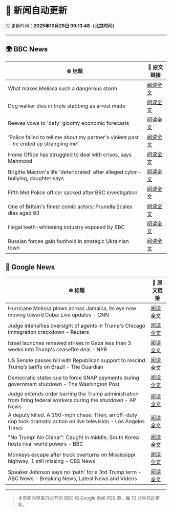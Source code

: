 # 🧠 新闻自动更新

🕒 更新时间：**2025年10月29日 09:13:48（北京时间）**

---

## 🌍 BBC News

| 🌐 标题 | 🔗 原文链接 |
|--------|-------------|
| What makes Melissa such a dangerous storm | [阅读全文](https://www.bbc.com/news/articles/cp3d71q32w5o?at_medium=RSS&at_campaign=rss) |
| Dog walker dies in triple stabbing as arrest made | [阅读全文](https://www.bbc.com/news/articles/c5ypkd57n97o?at_medium=RSS&at_campaign=rss) |
| Reeves vows to 'defy' gloomy economic forecasts | [阅读全文](https://www.bbc.com/news/articles/cql9ez5grpqo?at_medium=RSS&at_campaign=rss) |
| 'Police failed to tell me about my partner's violent past - he ended up strangling me' | [阅读全文](https://www.bbc.com/news/articles/c629gz5g0emo?at_medium=RSS&at_campaign=rss) |
| Home Office has struggled to deal with crises, says Mahmood | [阅读全文](https://www.bbc.com/news/articles/cp3d7ljx71do?at_medium=RSS&at_campaign=rss) |
| Brigitte Macron's life 'deteriorated' after alleged cyber-bullying, daughter says | [阅读全文](https://www.bbc.com/news/articles/czr16vjk8zlo?at_medium=RSS&at_campaign=rss) |
| Fifth Met Police officer sacked after BBC investigation | [阅读全文](https://www.bbc.com/news/articles/ce8z7g4m0vpo?at_medium=RSS&at_campaign=rss) |
| One of Britain's finest comic actors: Prunella Scales dies aged 93 | [阅读全文](https://www.bbc.com/news/articles/cyjjkdrje13o?at_medium=RSS&at_campaign=rss) |
| Illegal teeth-whitening industry exposed by BBC | [阅读全文](https://www.bbc.com/news/articles/c20z7xx6nr4o?at_medium=RSS&at_campaign=rss) |
| Russian forces gain foothold in strategic Ukrainian town | [阅读全文](https://www.bbc.com/news/articles/c620765wlxgo?at_medium=RSS&at_campaign=rss) |

## 📰 Google News

| 🌐 标题 | 🔗 原文链接 |
|--------|-------------|
| Hurricane Melissa plows across Jamaica, its eye now moving toward Cuba: Live updates - CNN | [阅读全文](https://news.google.com/rss/articles/CBMikgFBVV95cUxQNFNBSzZzSk0zOF9QMjJqLV80akN4MFVINWt2UkdPa2RERGM1dFJPNUkyamhGY213c3E5WDd6MzVNRm5pTllkNjJEbm1DX1oxN1JmbVFad1YxdnpyRHU4d0hTb3RBY0NOTDdPUG55enJHVjcxWmRBUmZPNDI2eUs1TWlGc2dXNjJkRmdIU2hwVlhzUQ?oc=5) |
| Judge intensifies oversight of agents in Trump's Chicago immigration crackdown - Reuters | [阅读全文](https://news.google.com/rss/articles/CBMisgFBVV95cUxObnMtNFRDQ29Bd3NORFRTdFVxQV9aTHBpYUNGU21wVHVTNUdtVDI3U21Hc0g2T29pZmFNYkZhaDZRZklrcURQMnFMai1IMzJLcEFQT0lBVGxxeGlRQjgxNHdsZXJrTERHUmttTEJRT29MZmNJcmlzckp5Z0tIcVU0UUktc1h3S2RoaXFNXzk4NUE5WVNycEo1VkJVWkstVTJpNFF2UGd6SFE5eFBsNlhvUnVn?oc=5) |
| Israel launches renewed strikes in Gaza less than 3 weeks into Trump's ceasefire deal - NPR | [阅读全文](https://news.google.com/rss/articles/CBMigwFBVV95cUxPUlJMNHROa3gzSFhRRGVmY0d0azNtbTJWTlptcm0yV1h0eXVmU2VsZ3NkNFBUZnRVYXh3RDM0V3MySm81eFZndkZkNVVrOU5NTGhaMVMtVTJySHVtWW1rZUFURWNPc1RCVkZNcGczbkVIMFhja3dOdGQ3bkRhc1hOQWdpbw?oc=5) |
| US Senate passes bill with Republican support to rescind Trump’s tariffs on Brazil - The Guardian | [阅读全文](https://news.google.com/rss/articles/CBMihAFBVV95cUxNa002ckUyNlgwZXp2U2xkYWFlVkxzSW54VUdFeF9UcExTR1NIVUgyN3RWTVBNV01BaUxZSllXcm9ubE9NS1RmMTExaGhRZ2lKbzI4cjVfTERDc2M0XzZjWVpTS2NRQmRTQWJHVXo5TndSWnhCR2pXN1RkX2haRGI3bEgyUWU?oc=5) |
| Democratic states sue to force SNAP payments during government shutdown - The Washington Post | [阅读全文](https://news.google.com/rss/articles/CBMikgFBVV95cUxPc3RQSlV0MDdhMUg5UHVtUlcwTG5Ia19mSnZNMHBwZDBfZk0zRXRYQzBySjlUZ0QxdHk1RG9wcDB1bDR6LThnVVljS19aMC13dTBFUkhPcXQ3MVdIdlVwTmc2dGZBU2pCMU9LZDRvX3lVakdmRmVVYkV1TGthejJoR3BNOXlfTHo3NTZrSHhyNnU5QQ?oc=5) |
| Judge extends order barring the Trump administration from firing federal workers during the shutdown - AP News | [阅读全文](https://news.google.com/rss/articles/CBMikgFBVV95cUxNSGhieDFrNU8yVTMzNXB6SzhLWjEtTmhtYkVmLWNkU3J3RTZFeGlQLTdMUkdQck5kVW9jSWoxWUNLOW9mbkZyaHF2dkxRNGlxR0FzLU1Pc2FPaFloTHFTeDF1X0Q0Q0JoUmwzREhBU3NpdzZ2QXhPRkx3OEdKXzVCVW9KazVXQmpSa3k1M3pOSWwzdw?oc=5) |
| A deputy killed. A 150-mph chase. Then, an off-duty cop took dramatic action on live television - Los Angeles Times | [阅读全文](https://news.google.com/rss/articles/CBMirwFBVV95cUxPNEhQcDFnTzhMRl96OUFiWEJCZjBrUnNGMHhLTC1fcFBiYTUzZlNNOE9ZSmk3RGRrU0NUUHVwYlNzTmVFRWNhQW9yWWxtS2M1RnY1RGF0Q0xjWkJOVkozNktHeXI5MllWel9rWDNib3FtdVQ5OFlzZFRQOW9Vb0hWQUVYOUhXS1VZcEd0dnNrajR3clJ4QWs3YXZ3YnNoU09ERGE1SVROZFBRWGxNSkRr?oc=5) |
| "No Trump! No China!": Caught in middle, South Korea hosts rival world powers - BBC | [阅读全文](https://news.google.com/rss/articles/CBMiWkFVX3lxTE1Ha3hlVEstOWduRnZycEQ2c1o0NWFhNERBcjNLX0FCTHJRRlpLX1ltMjkxQWVGekFVdVA3eGJDMndWNy0wb3VnY3Q5cVJfbEpxcmJTREFBOTdLd9IBX0FVX3lxTE1waWVGOFVYeVJ6VWlITUh1TjQwSVZmZ0dLOWk2TGpEcDRFdDdkT0dXSXRkcGRKR0dzTmc5XzZLODNnUzFCTXVUX2pCUkdqRVZhbTlfMWRtY3NRSFR6LWVn?oc=5) |
| Monkeys escape after truck overturns on Mississippi highway, 1 still missing - CBS News | [阅读全文](https://news.google.com/rss/articles/CBMifkFVX3lxTE94aldodUYwQnVjbF9WNTFvcEJTYUJudjZkdTJFZHRHRW9UeW1uazRaUkZleHlnSjFkZXpzc3hQQnJ4VTczSWJ5SHk1N09aNXE3cjlTUWRZdHE1N2V1bDdNeU1maHN1RThGRElfWGlic182TGdqaUVGbVJrRHFHQdIBgwFBVV95cUxPZkJ2TkVzT2NwU3BzcmxEd2xFT041VWgtdHcyZkVuVm9ZNHEtMHBxRDdSQzBySkxtTUxhR0xOc1hCaFRGbzhiQllLRHdWeXBxRUcyNjZDcW14N2p6MzJqMExIbTNXeGZjZ3ZtYXZRSHZjeHVleUMycHoxNV9hN0dHa0JlUQ?oc=5) |
| Speaker Johnson says no 'path' for a 3rd Trump term - ABC News - Breaking News, Latest News and Videos | [阅读全文](https://news.google.com/rss/articles/CBMijwFBVV95cUxOVXgyTDN6bUsyWFRCSHBwbVI2eE04Y3c3V3kya3puem1QcXVuNm5uazY4LUN4OU15SDdWR3J5UWgteGZCUk1Hdy1hRjBqWEl6Rjk4WGVlQ1gtbHBuY09QQVJpMGpubThZaE9PWWJGQmVELVVTb1NqM1VWLWRMRjF6WUJ2T0k1N3ZYVXZLYTB5WdIBlAFBVV95cUxONGNwcks1bTlJdzFta3V2bDZzUHFZSHlaQU9zbFdfUi1acFB2eTZXRjVtUm5pZUVzNWo0YVRQZVVyNWJ5VFdiWmtQUjFVbTA5WTVZSGlPOGUyekRnNktwZEl0S052VlNOUlRhUE9nMFYySHI4T0dIbnpSQl9seVlkODlvdWdrUG9uZ2ZqNEZ4ME52V1NN?oc=5) |

---
> 本页面内容来自公开的 BBC 和 Google 新闻 RSS 源，每 10 分钟自动更新。